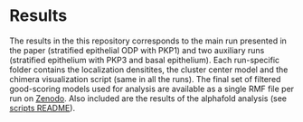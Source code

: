 # Results

The results in the this repository corresponds to the main run presented in the paper (stratified epithelial ODP with PKP1) and two auxiliary runs (stratified epithelium with PKP3 and basal epithelium). Each run-specific folder contains the localization densitites, the cluster center model and the chimera visualization script (same in all the runs). The final set of filtered good-scoring models used for analysis are available as a single RMF file per run on [Zenodo](link). Also included are the results of the alphafold analysis (see [scripts README](https://github.com/isblab/desmosome/blob/main/scripts/README.md)).